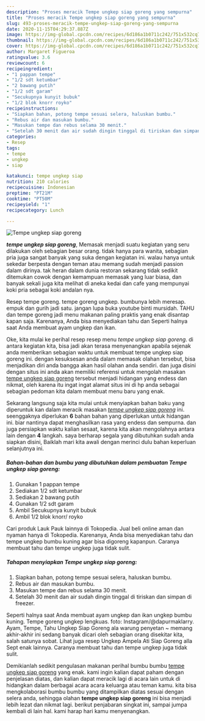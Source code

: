 ```yaml
---
description: "Proses meracik Tempe ungkep siap goreng yang sempurna"
title: "Proses meracik Tempe ungkep siap goreng yang sempurna"
slug: 493-proses-meracik-tempe-ungkep-siap-goreng-yang-sempurna
date: 2020-11-15T04:29:37.887Z
image: https://img-global.cpcdn.com/recipes/6d186a1b0711c242/751x532cq70/tempe-ungkep-siap-goreng-foto-resep-utama.jpg
thumbnail: https://img-global.cpcdn.com/recipes/6d186a1b0711c242/751x532cq70/tempe-ungkep-siap-goreng-foto-resep-utama.jpg
cover: https://img-global.cpcdn.com/recipes/6d186a1b0711c242/751x532cq70/tempe-ungkep-siap-goreng-foto-resep-utama.jpg
author: Margaret Figueroa
ratingvalue: 3.6
reviewcount: 6
recipeingredient:
- "1 pappan tempe"
- "1/2 sdt ketumbar"
- "2 bawang putih"
- "1/2 sdt garam"
- "Secukupnya kunyit bubuk"
- "1/2 blok knorr royko"
recipeinstructions:
- "Siapkan bahan, potong tempe sesuai selera, haluskan bumbu."
- "Rebus air dan masukan bumbu."
- "Masukan tempe dan rebus selama 30 menit."
- "Setelah 30 menit dan air sudah dingin tinggal di tiriskan dan simpan di freezer."
categories:
- Resep
tags:
- tempe
- ungkep
- siap

katakunci: tempe ungkep siap 
nutrition: 210 calories
recipecuisine: Indonesian
preptime: "PT21M"
cooktime: "PT50M"
recipeyield: "1"
recipecategory: Lunch

---
```



![Tempe ungkep siap goreng](https://img-global.cpcdn.com/recipes/6d186a1b0711c242/751x532cq70/tempe-ungkep-siap-goreng-foto-resep-utama.jpg)

<b><i>tempe ungkep siap goreng</i></b>, Memasak menjadi suatu kegiatan yang seru dilakukan oleh sebagian besar orang. tidak hanya para wanita, sebagian pria juga sangat banyak yang suka dengan kegiatan ini. walau hanya untuk sekedar berpesta dengan teman atau memang sudah menjadi passion dalam dirinya. tak heran dalam dunia restoran sekarang tidak sedikit ditemukan cowok dengan kemampuan memasak yang luar biasa, dan banyak sekali juga kita melihat di aneka kedai dan cafe yang mempunyai koki pria sebagai koki andalan nya.

Resep tempe goreng. tempe goreng ungkep. bumbunya lebih meresap. empuk dan gurih jadi satu. jangan lupa buka youtube binti mursidah. TAHU dan tempe goreng jadi menu makanan paling praktis yang enak disantap kapan saja. Karenanya, Anda bisa menyediakan tahu dan Seperti halnya saat Anda membuat ayam ungkep dan ikan.

Oke, kita mulai ke perihal resep resep menu <i>tempe ungkep siap goreng</i>. di antara kegiatan kita, bisa jadi akan terasa menyenangkan apabila sejenak anda memberikan sebagian waktu untuk membuat tempe ungkep siap goreng ini. dengan kesuksesan anda dalam memasak olahan tersebut, bisa menjadikan diri anda bangga akan hasil olahan anda sendiri. dan juga disini dengan situs ini anda akan memiliki referensi untuk mengolah masakan <u>tempe ungkep siap goreng</u> tersebut menjadi hidangan yang endess dan nikmat, oleh karena itu ingat ingat alamat situs ini di hp anda sebagai sebagian pedoman kita dalam membuat menu baru yang enak.


Sekarang langsung saja kita mulai untuk menyiapkan bahan baku yang diperuntuk kan dalam meracik masakan <u><i>tempe ungkep siap goreng</i></u> ini. seenggaknya diperlukan <b>6</b> bahan bahan yang diperlukan untuk hidangan ini. biar nantinya dapat menghasilkan rasa yang endess dan sempurna. dan juga persiapkan waktu kalian sesaat, karena kita akan mengolahnya antara lain dengan <b>4</b> langkah. saya berharap segala yang dibutuhkan sudah anda siapkan disini, Baiklah mari kita awali dengan merinci dulu bahan keperluan selanjutnya ini.

<!--inarticleads1-->

##### Bahan-bahan dan bumbu yang dibutuhkan dalam pembuatan Tempe ungkep siap goreng:

1. Gunakan 1 pappan tempe
1. Sediakan 1/2 sdt ketumbar
1. Sediakan 2 bawang putih
1. Gunakan 1/2 sdt garam
1. Ambil Secukupnya kunyit bubuk
1. Ambil 1/2 blok knorr/ royko


Cari produk Lauk Pauk lainnya di Tokopedia. Jual beli online aman dan nyaman hanya di Tokopedia. Karenanya, Anda bisa menyediakan tahu dan tempe ungkep bumbu kuning agar bisa digoreng kapanpun. Caranya membuat tahu dan tempe ungkep juga tidak sulit. 

<!--inarticleads2-->

##### Tahapan menyiapkan Tempe ungkep siap goreng:

1. Siapkan bahan, potong tempe sesuai selera, haluskan bumbu.
1. Rebus air dan masukan bumbu.
1. Masukan tempe dan rebus selama 30 menit.
1. Setelah 30 menit dan air sudah dingin tinggal di tiriskan dan simpan di freezer.


Seperti halnya saat Anda membuat ayam ungkep dan ikan ungkep bumbu kuning. Tempe goreng ungkep lengkuas. foto: Instagram/@dapurmaklarry. Ayam, Tempe, Tahu Ungkep Siap Goreng ala warung penyetan ~ memang akhir-akhir ini sedang banyak dicari oleh sebagian orang disekitar kita, salah satunya sobat. Lihat juga resep Ungkep Ampela Ati Siap Goreng alla Sept enak lainnya. Caranya membuat tahu dan tempe ungkep juga tidak sulit. 

Demikianlah sedikit pengulasan makanan perihal bumbu bumbu <u>tempe ungkep siap goreng</u> yang enak. kami ingin kalian dapat paham dengan penjelasan diatas, dan kalian dapat meracik lagi di acara lain untuk di hidangkan dalam berbagai acara acara keluarga atau teman kamu. kita bisa mengkolaborasi bumbu bumbu yang ditampilkan diatas sesuai dengan selera anda, sehingga olahan <b>tempe ungkep siap goreng</b> ini bisa menjadi lebih lezat dan nikmat lagi. berikut penjabaran singkat ini, sampai jumpa kembali di lain hal. kami harap hari kamu menyenangkan.
